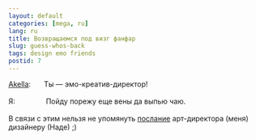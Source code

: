 ```yaml
---
layout: default
categories: [mega, ru]
lang: ru
title: Возвращаемся под визг фанфар
slug: guess-whos-back
tags: design emo friends 
postid: 7
---
```

<div style="width: 70px; float: left;"><a href=" http://cssing.org.ua/">Akella</a>:</div>Ты &#8212; эмо-креатив-директор!
<br /><br />
<div style="width: 70px; float: left;">Я:</div> Пойду порежу еще вены да выпью чаю.
 <br /><br />
В связи с этим нельзя не упомянуть <a href="/mega/wp-content/themes/genn/uploads/2007/07/fonts.gif">послание</a>  арт-директора (меня) дизайнеру (Наде) ;)